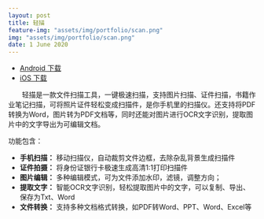 ```yaml
---
layout: post
title: 轻描
feature-img: "assets/img/portfolio/scan.png"
img: "assets/img/portfolio/scan.png"
date: 1 June 2020
---
```


- [Android 下载](https://android.myapp.com/myapp/detail.htm?apkName=com.cf.scan)
- [iOS 下载](https://apps.apple.com/cn/app/id1521803078)

&emsp;&emsp;轻描是一款文件扫描工具，一键极速扫描，支持图片扫描、证件扫描，书籍作业笔记扫描，可将照片证件轻松变成扫描件，是你手机里的扫描仪。还支持将PDF转换为Word，图片转为PDF文档等，同时还能对图片进行OCR文字识别，提取图片中的文字导出为可编辑文档。

功能包含：
- **手机扫描：** 移动扫描仪，自动裁剪文件边框，去除杂乱背景生成扫描件
- **证件拍摄：** 将身份证银行卡极速生成高清1:1打印扫描件
- **图片编辑：** 多种编辑模式，可为文件添加水印，滤镜，调整方向；
- **提取文字：** 智能OCR文字识别，轻松提取图片中的文字，可以复制、导出、保存为Txt、Word
- **文件转换：** 支持多种文档格式转换，如PDF转Word、PPT、Word、Excel等
